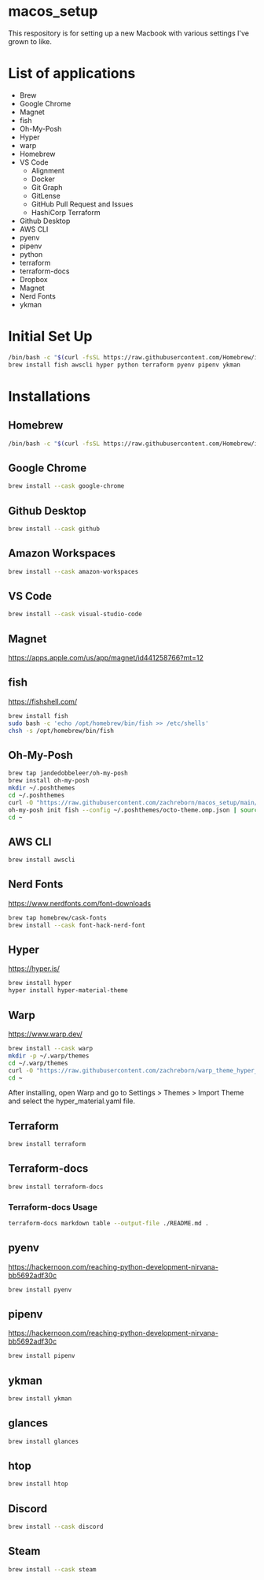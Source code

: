 # macos_setup
This respository is for setting up a new Macbook with various settings I've grown to like.

# List of applications
- Brew
- Google Chrome
- Magnet
- fish
- Oh-My-Posh
- Hyper
- warp
- Homebrew
- VS Code
    - Alignment
    - Docker
    - Git Graph
    - GitLense
    - GitHub Pull Request and Issues
    - HashiCorp Terraform
- Github Desktop
- AWS CLI
- pyenv
- pipenv
- python
- terraform
- terraform-docs
- Dropbox
- Magnet
- Nerd Fonts
- ykman


# Initial Set Up
```bash
/bin/bash -c "$(curl -fsSL https://raw.githubusercontent.com/Homebrew/install/HEAD/install.sh)"
brew install fish awscli hyper python terraform pyenv pipenv ykman
```
# Installations
## Homebrew
```bash
/bin/bash -c "$(curl -fsSL https://raw.githubusercontent.com/Homebrew/install/HEAD/install.sh)"
```

## Google Chrome
```bash
brew install --cask google-chrome
```

## Github Desktop
```bash
brew install --cask github
```

## Amazon Workspaces
```bash
brew install --cask amazon-workspaces
```

## VS Code
```bash
brew install --cask visual-studio-code
```

## Magnet
https://apps.apple.com/us/app/magnet/id441258766?mt=12
## fish
https://fishshell.com/
```bash
brew install fish
sudo bash -c 'echo /opt/homebrew/bin/fish >> /etc/shells'
chsh -s /opt/homebrew/bin/fish
```

## Oh-My-Posh
```bash
brew tap jandedobbeleer/oh-my-posh
brew install oh-my-posh
mkdir ~/.poshthemes
cd ~/.poshthemes
curl -O "https://raw.githubusercontent.com/zachreborn/macos_setup/main/.poshthemes/octo-theme.omp.json"
oh-my-posh init fish --config ~/.poshthemes/octo-theme.omp.json | source
cd ~
```

## AWS CLI
```bash
brew install awscli
```

## Nerd Fonts
https://www.nerdfonts.com/font-downloads
```bash
brew tap homebrew/cask-fonts
brew install --cask font-hack-nerd-font
```

## Hyper
https://hyper.is/
```bash
brew install hyper
hyper install hyper-material-theme
```

## Warp
https://www.warp.dev/
```bash
brew install --cask warp
mkdir -p ~/.warp/themes
cd ~/.warp/themes
curl -O "https://raw.githubusercontent.com/zachreborn/warp_theme_hyper_material/main/hyper_material.yaml"
cd ~
```
After installing, open Warp and go to Settings > Themes > Import Theme and select the hyper_material.yaml file.

## Terraform
```bash
brew install terraform
```

## Terraform-docs
```bash
brew install terraform-docs
```

### Terraform-docs Usage
```bash
terraform-docs markdown table --output-file ./README.md .
```

## pyenv
https://hackernoon.com/reaching-python-development-nirvana-bb5692adf30c
```bash
brew install pyenv
```

## pipenv
https://hackernoon.com/reaching-python-development-nirvana-bb5692adf30c
```bash
brew install pipenv
```

## ykman
```bash
brew install ykman
```

## glances
```bash
brew install glances
```

## htop
```bash
brew install htop
```

## Discord
```bash
brew install --cask discord
```

## Steam
```bash
brew install --cask steam
```
